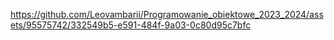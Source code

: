 
https://github.com/Leovambarii/Programowanie_obiektowe_2023_2024/assets/95575742/332549b5-e591-484f-9a03-0c80d95c7bfc

